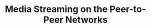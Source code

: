 ---
title: Media Streaming on the Peer-to-Peer Networks
start-date: 2003-03-01
end-date: 2003-12-31
progress: Finish
host: 한양대학교산학협력단(HYU)
division: 국가과제
---